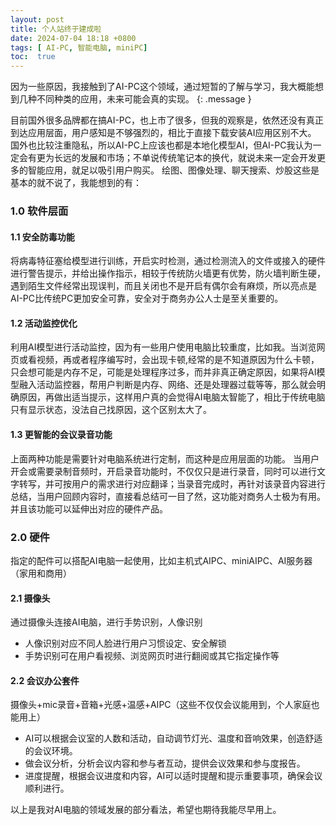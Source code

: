 ```yaml
---
layout: post
title: 个人站终于建成啦
date: 2024-07-04 18:18 +0800
tags: [ AI-PC, 智能电脑, miniPC]
toc:  true
---
```


因为一些原因，我接触到了AI-PC这个领域，通过短暂的了解与学习，我大概能想到几种不同种类的应用，未来可能会真的实现。
{: .message }

目前国外很多品牌都在搞AI-PC，也上市了很多，但我的观察是，依然还没有真正到达应用层面，用户感知是不够强烈的，相比于直接下载安装AI应用区别不大。
国外也比较注重隐私，所以AI-PC上应该也都是本地化模型AI，但AI-PC我认为一定会有更为长远的发展和市场；不单说传统笔记本的换代，就说未来一定会开发更多的智能应用，就足以吸引用户购买。
绘图、图像处理、聊天搜索、炒股这些是基本的就不说了，我能想到的有：

### 1.0 软件层面
#### 1.1 安全防毒功能 
将病毒特征塞给模型进行训练，开启实时检测，通过检测流入的文件或接入的硬件进行警告提示，并给出操作指示，相较于传统防火墙更有优势，防火墙判断生硬，遇到陌生文件经常出现误判，而且关闭也不是开启有偶尔会有麻烦，所以亮点是AI-PC比传统PC更加安全可靠，安全对于商务办公人士是至关重要的。

#### 1.2 活动监控优化
利用AI模型进行活动监控，因为有一些用户使用电脑比较重度，比如我。当浏览网页或看视频，再或者程序编写时，会出现卡顿,经常的是不知道原因为什么卡顿，只会想可能是内存不足，可能是处理程序过多，而并非真正确定原因，如果将AI模型融入活动监控器，帮用户判断是内存、网络、还是处理器过载等等，那么就会明确原因，再做出适当提示，这样用户真的会觉得AI电脑太智能了，相比于传统电脑只有显示状态，没法自己找原因，这个区别太大了。

#### 1.3 更智能的会议录音功能
上面两种功能是需要针对电脑系统进行定制，而这种是应用层面的功能。
当用户开会或需要录制音频时，开启录音功能时，不仅仅只是进行录音，同时可以进行文字转写，并可按用户的需求进行对应翻译；当录音完成时，再针对该录音内容进行总结，当用户回顾内容时，直接看总结可一目了然，这功能对商务人士极为有用。并且该功能可以延伸出对应的硬件产品。

### 2.0 硬件
指定的配件可以搭配AI电脑一起使用，比如主机式AIPC、miniAIPC、AI服务器（家用和商用）

#### 2.1 摄像头
通过摄像头连接AI电脑，进行手势识别，人像识别
- 人像识别对应不同人脸进行用户习惯设定、安全解锁
- 手势识别可在用户看视频、浏览网页时进行翻阅或其它指定操作等

#### 2.2 会议办公套件
摄像头+mic录音+音箱+光感+温感+AIPC（这些不仅仅会议能用到，个人家庭也能用上）
- AI可以根据会议室的人数和活动，自动调节灯光、温度和音响效果，创造舒适的会议环境。
- 做会议分析，分析会议内容和参与者互动，提供会议效果和参与度报告。
- 进度提醒，根据会议进度和内容，AI可以适时提醒和提示重要事项，确保会议顺利进行。

以上是我对AI电脑的领域发展的部分看法，希望也期待我能尽早用上。